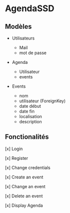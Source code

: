 # AgendaSSD

## Modèles

- Utilisateurs 
  - Mail
  - mot de passe
- Agenda
  - Utilisateur
  - events

- Events
  - nom
  - utilisateur (ForeignKey)
  - date début
  - date fin
  - localisation
  - description

## Fonctionalités

[x] Login

[x] Register

[x] Change credentials

[x] Create an event

[x] Change an event 

[x] Delete an event

[x] Display Agenda

